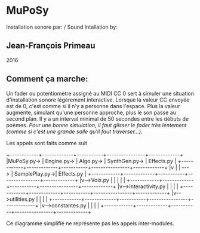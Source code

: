 MuPoSy
======

Installation sonore par: / Sound Intallation by:

Jean-François Primeau
---------------------

2016


Comment ça marche:
------------------

Un fader ou potentiomètre assigné au MIDI CC 0 sert à simuler une situation 
d'installation sonore légèrement interactive.
Lorsque la valeur CC envoyée est de 0, c'est comme si il n'y a personne dans
l'espace.  Plus la valeur augmente, simulant qu'une personne approche, plus le
son passe au second plan.  Il y a un interval minimal de 50 secondes entre 
les débuts de poèmes.  _Pour une bonne simulation, il faut glisser le fader
très lentement (comme si c'est une grande salle qu'il faut traverser...)._
  
Les appels sont faits comme suit  
  
+------------+-------------+-----------+----------------+-------------+
|MuPoSy.py-> | Engine.py-> | Algo.py-> | SynthGen.py->  | Effects.py  |
+------------+-------------+-----------+----------------+-------------+
|v           |             |     \---> | SamplePlay.py->| Effects.py  |
+------------+-------------+-----------+----------------+-------------+
|v-->Voix.py |             |           |                |             |
+------------+-------------+-----------+----------------+-------------+
|v-->Interactivity.py      |           |                |             |
+------------+-------------+-----------+----------------+-------------+
|v-->utilities.py          |           |                |             |
+------------+-------------+-----------+----------------+-------------+
|v-->constantes.py         |           |                |             |
+------------+-------------+-----------+----------------+-------------+

  
Ce diagramme simplifié ne représente pas les appels inter-modules.






